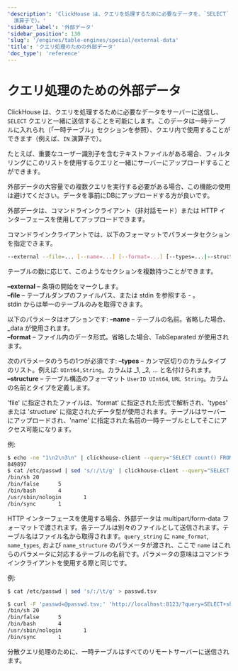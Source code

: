 ```yaml
---
'description': 'ClickHouse は、クエリを処理するために必要なデータを、`SELECT` クエリと共にサーバーに送信することを許可します。このデータは一時テーブルに格納され、クエリ内で使用できます（例えば、`IN`
  演算子で）。'
'sidebar_label': '外部データ'
'sidebar_position': 130
'slug': '/engines/table-engines/special/external-data'
'title': 'クエリ処理のための外部データ'
'doc_type': 'reference'
---
```



# クエリ処理のための外部データ

ClickHouse は、クエリを処理するために必要なデータをサーバーに送信し、`SELECT` クエリと一緒に送信することを可能にします。このデータは一時テーブルに入れられ（「一時テーブル」セクションを参照）、クエリ内で使用することができます（例えば、`IN` 演算子で）。

たとえば、重要なユーザー識別子を含むテキストファイルがある場合、フィルタリングにこのリストを使用するクエリと一緒にサーバーにアップロードすることができます。

外部データの大容量での複数クエリを実行する必要がある場合、この機能の使用は避けてください。データを事前にDBにアップロードする方が良いです。

外部データは、コマンドラインクライアント（非対話モード）または HTTP インターフェースを使用してアップロードできます。

コマンドラインクライアントでは、以下のフォーマットでパラメータセクションを指定できます。

```bash
--external --file=... [--name=...] [--format=...] [--types=...|--structure=...]
```

テーブルの数に応じて、このようなセクションを複数持つことができます。

**–external** – 条項の開始をマークします。  
**–file** – テーブルダンプのファイルパス、または stdin を参照する - 。  
stdin からは単一のテーブルのみを取得できます。

以下のパラメータはオプションです: **–name** – テーブルの名前。省略した場合、_data が使用されます。  
**–format** – ファイル内のデータ形式。省略した場合、TabSeparated が使用されます。

次のパラメータのうちの1つが必須です: **–types** – カンマ区切りのカラムタイプのリスト。例えば: `UInt64,String`。カラムは _1, _2, ... と名付けられます。  
**–structure** – テーブル構造のフォーマット `UserID UInt64`, `URL String`。カラムの名前とタイプを定義します。

'file' に指定されたファイルは、'format' に指定された形式で解析され、'types' または 'structure' に指定されたデータ型が使用されます。テーブルはサーバーにアップロードされ、'name' に指定された名前の一時テーブルとしてそこにアクセス可能になります。

例:

```bash
$ echo -ne "1\n2\n3\n" | clickhouse-client --query="SELECT count() FROM test.visits WHERE TraficSourceID IN _data" --external --file=- --types=Int8
849897
$ cat /etc/passwd | sed 's/:/\t/g' | clickhouse-client --query="SELECT shell, count() AS c FROM passwd GROUP BY shell ORDER BY c DESC" --external --file=- --name=passwd --structure='login String, unused String, uid UInt16, gid UInt16, comment String, home String, shell String'
/bin/sh 20
/bin/false      5
/bin/bash       4
/usr/sbin/nologin       1
/bin/sync       1
```

HTTP インターフェースを使用する場合、外部データは multipart/form-data フォーマットで渡されます。各テーブルは別々のファイルとして送信されます。テーブル名はファイル名から取得されます。`query_string` に `name_format`, `name_types`, および `name_structure` のパラメータが渡され、ここで `name` はこれらのパラメータに対応するテーブルの名前です。パラメータの意味はコマンドラインクライアントを使用する際と同じです。

例:

```bash
$ cat /etc/passwd | sed 's/:/\t/g' > passwd.tsv

$ curl -F 'passwd=@passwd.tsv;' 'http://localhost:8123/?query=SELECT+shell,+count()+AS+c+FROM+passwd+GROUP+BY+shell+ORDER+BY+c+DESC&passwd_structure=login+String,+unused+String,+uid+UInt16,+gid+UInt16,+comment+String,+home+String,+shell+String'
/bin/sh 20
/bin/false      5
/bin/bash       4
/usr/sbin/nologin       1
/bin/sync       1
```

分散クエリ処理のために、一時テーブルはすべてのリモートサーバーに送信されます。
